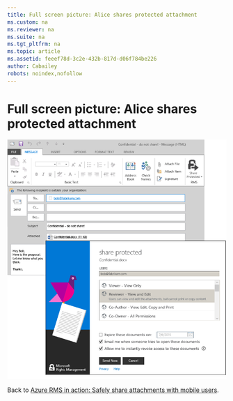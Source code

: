 ```yaml
---
title: Full screen picture: Alice shares protected attachment
ms.custom: na
ms.reviewer: na
ms.suite: na
ms.tgt_pltfrm: na
ms.topic: article
ms.assetid: feeef78d-3c2e-432b-817d-d06f784be226
author: Cabailey
robots: noindex,nofollow
---
```

# Full screen picture: Alice shares protected attachment
![](../Image/AzRMS_StoryboardEmaill1.PNG)

Back to [Azure RMS in action: Safely share attachments with mobile users](http://technet.microsoft.com/library/jj585026.aspx).

